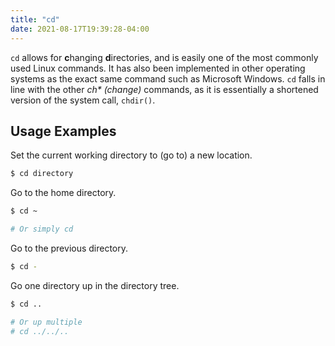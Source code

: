 ```yaml
---
title: "cd"
date: 2021-08-17T19:39:28-04:00
---
```


`cd` allows for **c**hanging **d**irectories, and is easily one of the most
commonly used Linux commands. It has also been implemented in other operating
systems as the exact same command such as Microsoft Windows. `cd` falls in line
with the other _ch\* (change)_ commands, as it is essentially a shortened
version of the system call, `chdir()`.

## Usage Examples

Set the current working directory to (go to) a new location.

```bash
$ cd directory
```

Go to the home directory.

```bash
$ cd ~

# Or simply cd
```

Go to the previous directory.

```bash
$ cd -
```

Go one directory up in the directory tree.

```bash
$ cd ..

# Or up multiple
# cd ../../..
```

